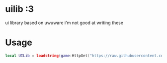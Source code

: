 # uilib :3
ui library based on uwuware
i'm not good at writing these

# Usage
```lua
local UILib = loadstring(game:HttpGet("https://raw.githubusercontent.com/kedachii/uilib/main/library.lua", true))()
```
